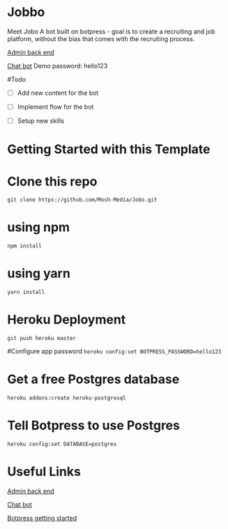 # Jobbo

Meet Jobo A bot built on botpress - goal is to create a recruiting and job platform, without the bias that comes with the recruiting process.

[Admin back end](https://jobo.herokuapp.com)

[Chat bot](https://jobo.herokuapp.com/lite/?m=platform-webchat&v=fullscreen) 
Demo password: hello123

#Todo 

- [ ] Add new content for the bot
- [ ] Implement flow for the bot
- [ ] Setup new skills


# Getting Started with this Template

# Clone this repo
```git clone https://github.com/Mosh-Media/Jobo.git```

# using npm
```npm install```

# using yarn
```yarn install```

# Heroku Deployment
```git push heroku master```


#Configure app password 
```heroku config:set BOTPRESS_PASSWORD=hello123```

# Get a free Postgres database
```heroku addons:create heroku-postgresql```

# Tell Botpress to use Postgres
```heroku config:set DATABASE=postgres```

# Useful Links

[Admin back end](https://localhost:3000/)

[Chat bot](https://localhost:3000/lite/?m=platform-webchat&v=fullscreen)

[Botpress getting started](https://botpress.io/getting-started)